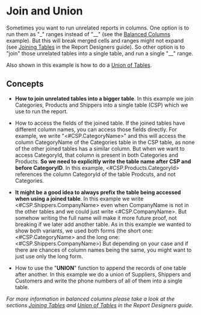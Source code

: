 # Join and Union

Sometimes you want to run unrelated reports in columns. One option is to
run them as "\_" ranges instead of "\_\_" (see the [Balanced Columns](https://download.tmssoftware.com/flexcel/doc/vcl/samples/delphi/reports/balanced-columns/index.html)
example). But this will break merged cells and ranges might not expand
(see [Joining Tables](https://download.tmssoftware.com/flexcel/doc/vcl/guides/reports-designer-guide.html#joining-tables) in the Report Designers guide). So other
option is to "join" those unrelated tables into a single table, and run
a single "\_\_" range.

Also shown in this example is how to do a [Union of Tables](https://download.tmssoftware.com/flexcel/doc/vcl/guides/reports-designer-guide.html#union-of-tables).

## Concepts

- **How to join unrelated tables into a bigger table**. In this
  example we join Categories, Products and Shippers into a single
  table (CSP) which we use to run the report.

- How to access the fields of the joined table. If the joined tables
  have different column names, you can access those fields directly.
  For example, we write "\<\#CSP.CategoryName\>" and this will
  access the column CategoryName of the Categories table in the CSP
  table, as none of the other joined tables has a similar column.
  But when we want to access CategoryId, that column is present in
  both Categories and Products. **So we need to explicitly write the
  table name after CSP and before CategoryID**. In this example,
  \<\#CSP.Products.CategoryId\> references the column CategoryId of
  the table Prodcuts, and not Categories.

- **It might be a good idea to always prefix the table being accessed
  when using a joined table**. In this example we write
  \<\#CSP.Shippers.CompanyName\> even when CompanyName is not in the
  other tables and we could just write \<\#CSP.CompanyName\>. But
  somehow writing the full name will make it more future proof, not
  breaking if we later add another table. As in this example we
  wanted to show both variants, we used both forms (the short one:
  \<\#CSP.CategoryName\> and the long one:
  \<\#CSP.Shippers.CompanyName\>) But depending on your case and if
  there are chances of column names being the same, you might want
  to just use only the long form.

- How to use the "**UNION**" function to append the records of one
  table after another. In this example we do a union of Suppliers,
  Shippers and Customers and write the phone numbers of all of them
  into a single table.

*For more information in balanced columns please take a look at the
sections [Joining Tables](https://download.tmssoftware.com/flexcel/doc/vcl/guides/reports-designer-guide.html#joining-tables) and [Union of Tables](https://download.tmssoftware.com/flexcel/doc/vcl/guides/reports-designer-guide.html#union-of-tables) in the Report Designers guide.*
